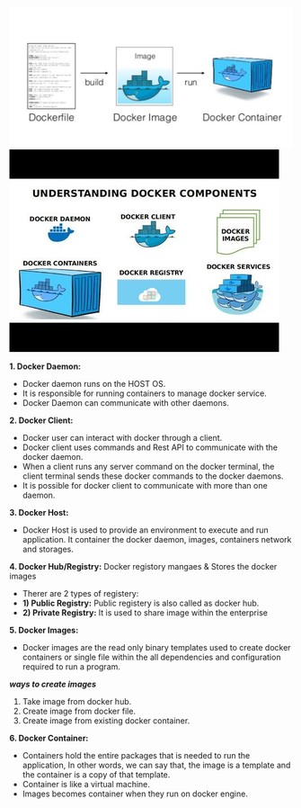 ![Alt-text](https://github.com/herrry107/docker/blob/main/images/docker-image-container.png)
![Alt-text](https://github.com/herrry107/docker/blob/main/images/components-of-docker.jpg)

**1. Docker Daemon:** 
- Docker daemon runs on the HOST OS.
- It is responsible for running containers to manage docker service.
- Docker Daemon can communicate with other daemons.

**2. Docker Client:**
- Docker user can interact with docker through a client.
- Docker client uses commands and Rest API to communicate with the docker daemon.
- When a client runs any server command on the docker terminal, the client terminal sends these docker commands to the docker daemons.
- It is possible for docker client to communicate with more than one daemon.

**3. Docker Host:**
- Docker Host is used to provide an environment to execute and run application. It container the docker daemon, images, containers network and storages.

**4. Docker Hub/Registry:**
Docker registory mangaes & Stores the docker images
- Therer are 2 types of registery: 
- **1) Public Registry:** Public registery is also called as docker hub.
- **2) Private Registry:** It is used to share image within the enterprise

**5. Docker Images:**
- Docker images are the read only binary templates used to create docker containers or single file within the all dependencies and configuration required to run a program.

***ways to create images***
1) Take image from docker hub.
2) Create image from docker file.
3) Create image from existing docker container.

**6. Docker Container:**
- Containers hold the entire packages that is needed to run the application, In other words, we can say that, the image is a template and the container is a copy of that template.
- Container is like a virtual machine.
- Images becomes container when they run on docker engine.  
